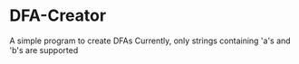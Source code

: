 # DFA-Creator
A simple program to create DFAs
Currently, only strings containing 'a's and 'b's are supported
